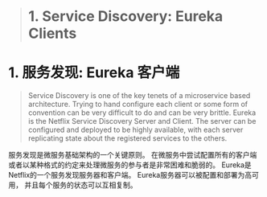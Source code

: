 > # 1. Service Discovery: Eureka Clients  
# 1. 服务发现: Eureka 客户端
> Service Discovery is one of the key tenets of a microservice based architecture. Trying to hand configure each client or some form of
> convention can be very difficult to do and can be very brittle. Eureka is the Netflix Service Discovery Server and Client. The server can be
> configured and deployed to be highly available, with each server replicating state about the registered services to the others.  

服务发现是微服务基础架构的一个关键原则。  在微服务中尝试配置所有的客户端或者以某种格式的约定来处理微服务的参与者是非常困难和脆弱的。 Eureka是Netflix的一个服务发现服务器和客户端。
Eureka服务器可以被配置和部署为高可用， 并且每个服务的状态可以互相复制。